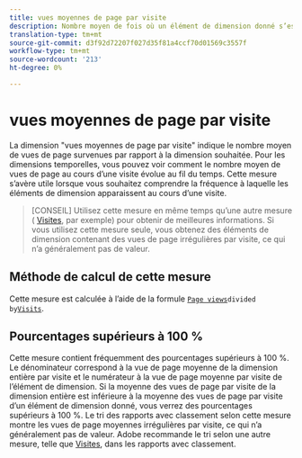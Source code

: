 ```yaml
---
title: vues moyennes de page par visite
description: Nombre moyen de fois où un élément de dimension donné s’est affiché dans une visite.
translation-type: tm+mt
source-git-commit: d3f92d72207f027d35f81a4ccf70d01569c3557f
workflow-type: tm+mt
source-wordcount: '213'
ht-degree: 0%

---
```



# vues moyennes de page par visite

La dimension &quot;vues moyennes de page par visite&quot; indique le nombre moyen de vues de page survenues par rapport à la dimension souhaitée. Pour les dimensions temporelles, vous pouvez voir comment le nombre moyen de vues de page au cours d’une visite évolue au fil du temps. Cette mesure s’avère utile lorsque vous souhaitez comprendre la fréquence à laquelle les éléments de dimension apparaissent au cours d’une visite.

>[CONSEIL] Utilisez cette mesure en même temps qu’une autre mesure ( [Visites](visits.md), par exemple) pour obtenir de meilleures informations. Si vous utilisez cette mesure seule, vous obtenez des éléments de dimension contenant des vues de page irrégulières par visite, ce qui n’a généralement pas de valeur.

## Méthode de calcul de cette mesure

Cette mesure est calculée à l’aide de la formule [`Page views`](page-views.md)` divided by `[`Visits`](visits.md).

## Pourcentages supérieurs à 100 %

Cette mesure contient fréquemment des pourcentages supérieurs à 100 %. Le dénominateur correspond à la vue de page moyenne de la dimension entière par visite et le numérateur à la vue de page moyenne par visite de l’élément de dimension. Si la moyenne des vues de page par visite de la dimension entière est inférieure à la moyenne des vues de page par visite d’un élément de dimension donné, vous verrez des pourcentages supérieurs à 100 %. Le tri des rapports avec classement selon cette mesure montre les vues de page moyennes irrégulières par visite, ce qui n’a généralement pas de valeur. Adobe recommande le tri selon une autre mesure, telle que [Visites](visits.md), dans les rapports avec classement.